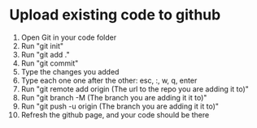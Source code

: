 # Upload existing code to github

1. Open Git in your code folder
2. Run "git init"
3. Run  "git add ."
4. Run "git commit"
5. Type the changes you added
6. Type each one one after the other: esc, :, w, q, enter
7. Run "git remote add origin (The url to the repo you are adding it to)"
8. Run "git branch -M (The branch you are adding it it to)"
9. Run "git push -u origin (The branch you are adding it it to)"
10. Refresh the github page, and your code should be there
